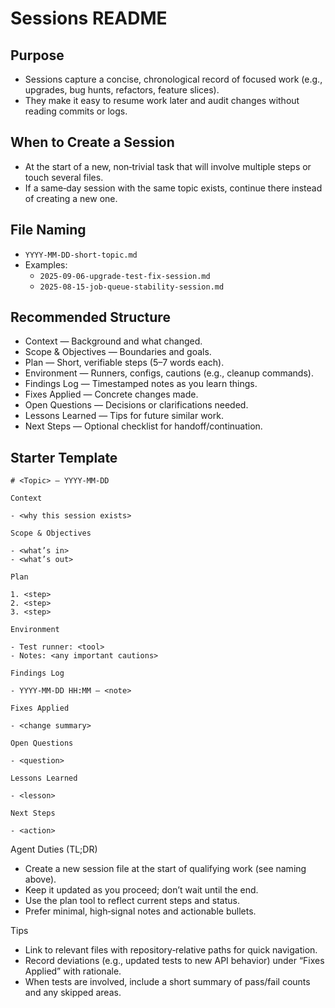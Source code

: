 # Sessions README

## Purpose

- Sessions capture a concise, chronological record of focused work (e.g., upgrades, bug hunts, refactors, feature slices).
- They make it easy to resume work later and audit changes without reading commits or logs.

## When to Create a Session

- At the start of a new, non‑trivial task that will involve multiple steps or touch several files.
- If a same‑day session with the same topic exists, continue there instead of creating a new one.

## File Naming

- `YYYY-MM-DD-short-topic.md`
- Examples:
  - `2025-09-06-upgrade-test-fix-session.md`
  - `2025-08-15-job-queue-stability-session.md`

## Recommended Structure

- Context — Background and what changed.
- Scope & Objectives — Boundaries and goals.
- Plan — Short, verifiable steps (5–7 words each).
- Environment — Runners, configs, cautions (e.g., cleanup commands).
- Findings Log — Timestamped notes as you learn things.
- Fixes Applied — Concrete changes made.
- Open Questions — Decisions or clarifications needed.
- Lessons Learned — Tips for future similar work.
- Next Steps — Optional checklist for handoff/continuation.

## Starter Template

```
# <Topic> — YYYY-MM-DD

Context

- <why this session exists>

Scope & Objectives

- <what’s in>
- <what’s out>

Plan

1. <step>
2. <step>
3. <step>

Environment

- Test runner: <tool>
- Notes: <any important cautions>

Findings Log

- YYYY-MM-DD HH:MM — <note>

Fixes Applied

- <change summary>

Open Questions

- <question>

Lessons Learned

- <lesson>

Next Steps

- <action>
```

Agent Duties (TL;DR)

- Create a new session file at the start of qualifying work (see naming above).
- Keep it updated as you proceed; don’t wait until the end.
- Use the plan tool to reflect current steps and status.
- Prefer minimal, high‑signal notes and actionable bullets.

Tips

- Link to relevant files with repository‑relative paths for quick navigation.
- Record deviations (e.g., updated tests to new API behavior) under “Fixes Applied” with rationale.
- When tests are involved, include a short summary of pass/fail counts and any skipped areas.
